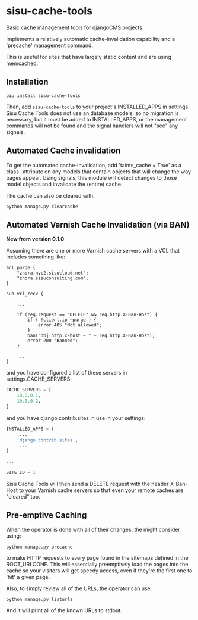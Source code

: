 # sisu-cache-tools

Basic cache management tools for djangoCMS projects.

Implements a relatively automatic cache-invalidation capability and a
'precache' management command.

This is useful for sites that have largely static content and are using
memcached.

## Installation

```` shell
pip install sisu-cache-tools
````

Then, add `sisu-cache-tools` to your project's INSTALLED_APPS in settings.
Sisu Cache Tools does not use an database models, so no migration is
necessary, but it must be added to INSTALLED_APPS, or the management commands
will not be found and the signal handlers will not "see" any signals.


## Automated Cache invalidation

To get the automated cache-invalidation, add 'taints_cache = True' as a class-
attribute on any models that contain objects that will change the way pages
appear. Using signals, this module will detect changes to those model objects
and invalidate the (entire) cache.

The cache can also be cleared with:

```` shell
python manage.py clearcache
````

## Automated Varnish Cache Invalidation (via BAN)

**New from version 0.1.0**

Assuming there are one or more Varnish cache servers with a VCL that includes something like:

```` vcl
acl purge {
    "zhora.nyc2.sisucloud.net";
    "zhora.sisuconsulting.com";
}

sub vcl_recv {

	...

    if (req.request == "DELETE" && req.http.X-Ban-Host) {
        if ( !client.ip ~purge ) {
            error 405 "Not allowed";
        }
        ban("obj.http.x-host ~ " + req.http.X-Ban-Host);
        error 200 "Banned";
    }

	...
}
````

and you have configured a list of these servers in settings.CACHE_SERVERS:

```` python
CACHE_SERVERS = [
	10.0.0.1,
	10.0.0.2,
]
````

and you have django.contrib.sites in use in your settings:

```` python
INSTALLED_APPS = (
    ....
    'django.contrib.sites',
    ....
)

...

SITE_ID = 1
````

Sisu Cache Tools will then send a DELETE request with the header X-Ban-Host to your Varnish cache servers so that even your remote caches are "cleared" too.



## Pre-emptive Caching

When the operator is done with all of their changes, the might consider using:

```` shell
python manage.py precache
````

to make HTTP requests to every page found in the sitemaps defined in the
ROOT_URLCONF. This will essentially preemptively load the pages into the cache
so your visitors will get speedy access, even if they're the first one to
'hit' a given page.

Also, to simply review all of the URLs, the operator can use:

```` shell
python manage.py listurls
````

And it will print all of the known URLs to stdout.
